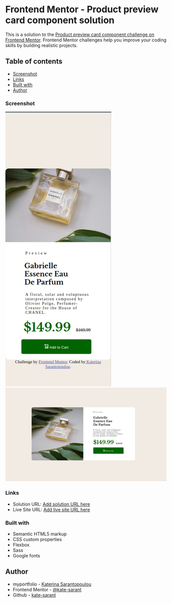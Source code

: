 # Frontend Mentor - Product preview card component solution

This is a solution to the [Product preview card component challenge on Frontend Mentor](https://www.frontendmentor.io/challenges/product-preview-card-component-GO7UmttRfa). Frontend Mentor challenges help you improve your coding skills by building realistic projects.

## Table of contents


  - [Screenshot](#screenshot)
  - [Links](#links)
  - [Built with](#built-with)
  - [Author](#author)



### Screenshot

![](./Screenshot-mobile.png)
![](./Screenshot-pc.png)


### Links

- Solution URL: [Add solution URL here](https://www.frontendmentor.io/solutions/product-preview-card-component-SSb29nawZ5)
- Live Site URL: [Add live site URL here]([https://your-live-site-url.com](https://cozy-gelato-1c77d6.netlify.app/))


### Built with

- Semantic HTML5 markup
- CSS custom properties
- Flexbox
- Sass
- Google fonts


## Author

- myportfolio - [Katerina Sarantopoulou](https://myportfolio-katesarant.netlify.app/)
- Frontend Mentor - [@kate-sarant](https://www.frontendmentor.io/profile/kate-sarant)
- Github - [kate-sarant](https://github.com/kate-sarant)
